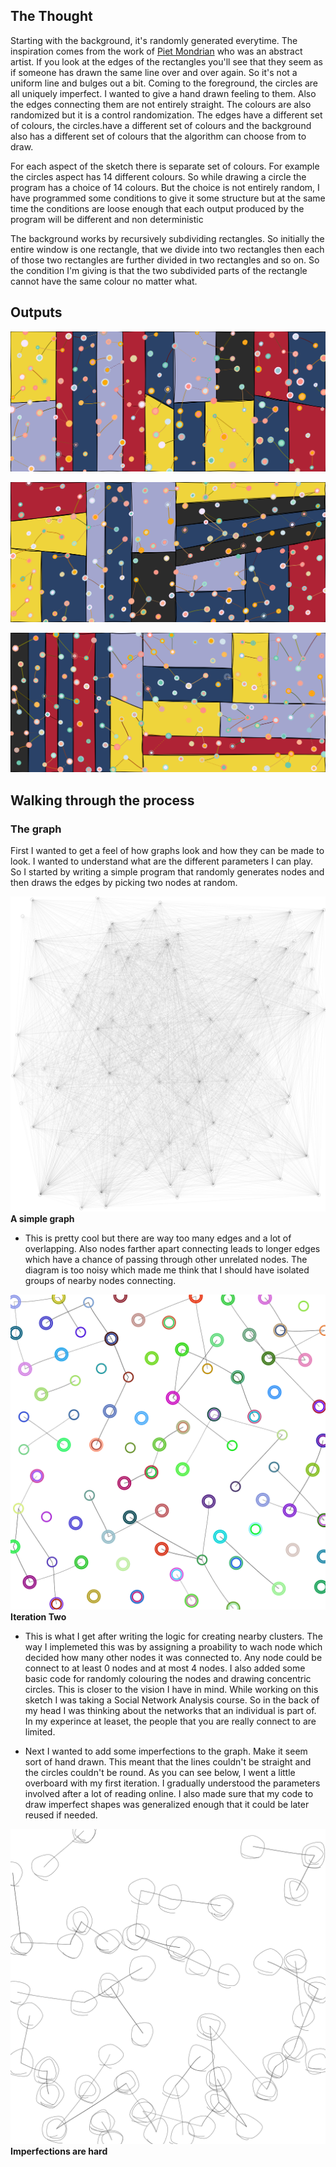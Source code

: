 ## The Thought

Starting with the background, it's randomly generated everytime. The inspiration comes from the work of [Piet Mondrian](https://en.wikipedia.org/wiki/Piet_Mondrian) who was an abstract artist. If you look at the edges of the rectangles you'll see that they seem as if someone has drawn the same line over and over again. So it's not a uniform line and bulges out a bit. Coming to the foreground, the circles are all uniquely imperfect. I wanted to give a hand drawn feeling to them. Also the edges connecting them are not entirely straight. The colours are also randomized but it is a control randomization. The edges have a different set of colours, the circles.have a different set of colours and the background also has a different set of colours that the algorithm can choose from to draw.

For each aspect of the sketch there is separate set of colours. For example the circles aspect has 14 different colours. So while drawing a circle the program has a choice of 14 colours. But the choice is not entirely random, I have programmed some conditions to give it some structure but at the same time the conditions are loose enough that each output produced by the program will be different and non deterministic

The background works by recursively subdividing rectangles. So initially the entire window is one rectangle, that we divide into two rectangles then each of those two rectangles are further divided in two rectangles and so on. So the condition I'm giving is that the two subdivided parts of the rectangle cannot have the same colour no matter what.

## Outputs

![op1](https://github.com/ChaoticBlack/my_generative_art/blob/main/Colourfully%20connected/8615.5703125.png)

![op2](https://github.com/ChaoticBlack/my_generative_art/blob/main/Colourfully%20connected/485.282531738.png)

![op3](https://github.com/ChaoticBlack/my_generative_art/blob/main/Colourfully%20connected/298.520935059.png)


## Walking through the process

### The graph

First I wanted to get a feel of how graphs look and how they can be made to look. I wanted to understand what are the different parameters I can play. So I started by writing a simple program that randomly generates nodes and then draws the edges by picking two nodes at random. 

![A simple graph](https://github.com/ChaoticBlack/my_generative_art/blob/main/Colourfully%20connected/ge1.png)
**A simple graph**

- This is pretty cool but there are way too many edges and a lot of overlapping. Also nodes farther apart connecting leads to longer edges which have a chance of passing through other unrelated nodes. The diagram is too noisy which made me think that I should have isolated groups of nearby nodes connecting.

![Second Iteration](https://github.com/ChaoticBlack/my_generative_art/blob/main/Colourfully%20connected/ge2.png)
**Iteration Two**

- This is what I get after writing the logic for creating nearby clusters. The way I implemeted this was by assigning a proability to wach node which decided how many other nodes it was connected to. Any node could be connect to at least 0 nodes and at most 4 nodes. I also added some basic code for randomly colouring the nodes and drawing concentric circles. This is closer to the vision I have in mind. While working on this sketch I was taking a Social Network Analysis course. So in the back of my head I was thinking about the networks that an individual is part of. In my experince at leaset, the people that you are really connect to are limited.

- Next I wanted to add some imperfections to the graph. Make it seem sort of hand drawn. This meant that the lines couldn't be straight and the circles couldn't be round. As you can see below, I went a little overboard with my first iteration. I gradually understood the parameters involved after a lot of reading online. I also made sure that my code to draw imperfect shapes was generalized enough that it could be later reused if needed.

![imperfect](https://github.com/ChaoticBlack/my_generative_art/blob/main/Colourfully%20connected/badOP.png)
**Imperfections are hard**


